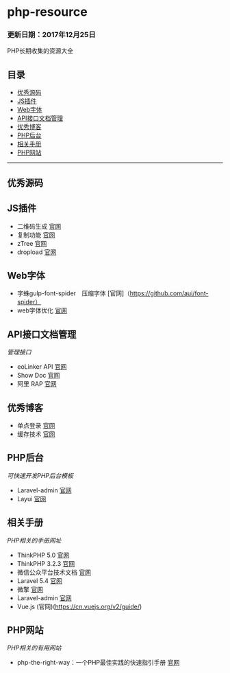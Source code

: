 # php-resource
### 更新日期：2017年12月25日
PHP长期收集的资源大全

## 目录
* [优秀源码](#source_code)
* [JS插件](#plug-in)
* [Web字体](#font)
* [API接口文档管理](#interface)
* [优秀博客](#blog)
* [PHP后台](#phpadmin)
* [相关手册](#manual)
* [PHP网站](#phpwebsite)

------------------
## <a name="source_code"></a>优秀源码


## <a name="plug-in"></a>JS插件
* 二维码生成 [官网](https://github.com/jeromeetienne/jquery-qrcode)
* 复制功能 [官网](https://github.com/zenorocha/clipboard.js)
* zTree [官网](https://github.com/zTree/zTree_v3)
* dropload [官网](https://github.com/ximan/dropload)

## <a name="font"></a>Web字体
* 字蛛gulp-font-spider　压缩字体 [官网]（https://github.com/aui/font-spider）
* web字体优化 [官网](https://github.com/ecomfe/fontmin)

## <a name="interface"></a>API接口文档管理
_管理接口_
* eoLinker API [官网](https://github.com/eolinker/eoLinker-API-Management-System-OS-3.X)
* Show Doc [官网](https://github.com/star7th/showdoc)
* 阿里 RAP [官网](https://github.com/thx/RAP)

## <a name="blog"></a>优秀博客
* 单点登录 [官网](http://www.cnblogs.com/ywlaker/p/6113927.html)
* 缓存技术 [官网](http://blog.csdn.net/zhengwish/article/details/51497164)

## <a name="phpadmin"></a>PHP后台
_可快速开发PHP后台模板_
* Laravel-admin [官网](https://github.com/z-song/laravel-admin)
* Layui [官网](https://github.com/sentsin/layui)

## <a name="manual"></a>相关手册
_PHP相关的手册网址_

* ThinkPHP 5.0 [官网](https://www.kancloud.cn/manual/thinkphp5/118003)
* ThinkPHP 3.2.3 [官网](https://www.kancloud.cn/manual/thinkphp/1678)
* 微信公众平台技术文档 [官网](https://mp.weixin.qq.com/wiki?t=resource/res_main&id=mp1445241432)
* Laravel 5.4 [官网](https://d.laravel-china.org/docs/5.4)
* 微擎 [官网](http://s.we7.cc/index.php?c=wiki&do=view&id=1&list=19)
* Laravel-admin [官网](http://laravel-admin.org/docs/#/zh/)
* Vue.js (官网)(https://cn.vuejs.org/v2/guide/)

## <a name="phpwebsite"></a>PHP网站
_PHP相关的有用网站_

* php-the-right-way：一个PHP最佳实践的快速指引手册 [官网](http://laravel-china.github.io/php-the-right-way/)

